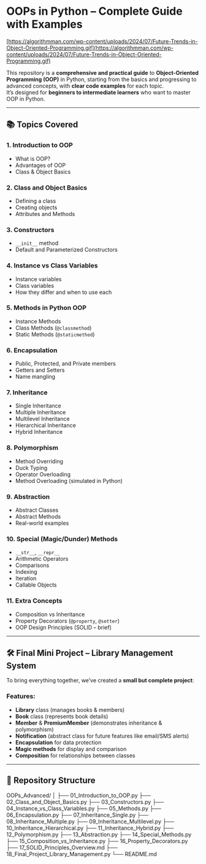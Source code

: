 # OOPs in Python – Complete Guide with Examples

[https://algorithmman.com/wp-content/uploads/2024/07/Future-Trends-in-Object-Oriented-Programming.gif](https://algorithmman.com/wp-content/uploads/2024/07/Future-Trends-in-Object-Oriented-Programming.gif)

This repository is a **comprehensive and practical guide** to **Object-Oriented Programming (OOP)** in Python, starting from the basics and progressing to advanced concepts, with **clear code examples** for each topic.  
It’s designed for **beginners to intermediate learners** who want to master OOP in Python.

---

## 📚 Topics Covered

### **1. Introduction to OOP**
- What is OOP?
- Advantages of OOP
- Class & Object Basics

### **2. Class and Object Basics**
- Defining a class
- Creating objects
- Attributes and Methods

### **3. Constructors**
- `__init__` method
- Default and Parameterized Constructors

### **4. Instance vs Class Variables**
- Instance variables
- Class variables
- How they differ and when to use each

### **5. Methods in Python OOP**
- Instance Methods
- Class Methods (`@classmethod`)
- Static Methods (`@staticmethod`)

### **6. Encapsulation**
- Public, Protected, and Private members
- Getters and Setters
- Name mangling

### **7. Inheritance**
- Single Inheritance
- Multiple Inheritance
- Multilevel Inheritance
- Hierarchical Inheritance
- Hybrid Inheritance

### **8. Polymorphism**
- Method Overriding
- Duck Typing
- Operator Overloading
- Method Overloading (simulated in Python)

### **9. Abstraction**
- Abstract Classes
- Abstract Methods
- Real-world examples

### **10. Special (Magic/Dunder) Methods**
- `__str__`, `__repr__`
- Arithmetic Operators
- Comparisons
- Indexing
- Iteration
- Callable Objects

### **11. Extra Concepts**
- Composition vs Inheritance
- Property Decorators (`@property`, `@setter`)
- OOP Design Principles (SOLID – brief)

---

## 🛠 Final Mini Project – Library Management System
To bring everything together, we’ve created a **small but complete project**:

### **Features:**
- **Library** class (manages books & members)
- **Book** class (represents book details)
- **Member** & **PremiumMember** (demonstrates inheritance & polymorphism)
- **Notification** (abstract class for future features like email/SMS alerts)
- **Encapsulation** for data protection
- **Magic methods** for display and comparison
- **Composition** for relationships between classes

---

## 📂 Repository Structure

OOPs_Advanced/
│
├── 01_Introduction_to_OOP.py
├── 02_Class_and_Object_Basics.py
├── 03_Constructors.py
├── 04_Instance_vs_Class_Variables.py
├── 05_Methods.py
├── 06_Encapsulation.py
├── 07_Inheritance_Single.py
├── 08_Inheritance_Multiple.py
├── 09_Inheritance_Multilevel.py
├── 10_Inheritance_Hierarchical.py
├── 11_Inheritance_Hybrid.py
├── 12_Polymorphism.py
├── 13_Abstraction.py
├── 14_Special_Methods.py
├── 15_Composition_vs_Inheritance.py
├── 16_Property_Decorators.py
├── 17_SOLID_Principles_Overview.md
├── 18_Final_Project_Library_Management.py
└── README.md
